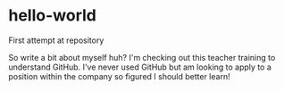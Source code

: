 # hello-world
First attempt at repository

So write a bit about myself huh?
I'm checking out this teacher training to understand GitHub. 
I've never used GitHub but am looking to apply to a position within the company so figured I should better learn!
